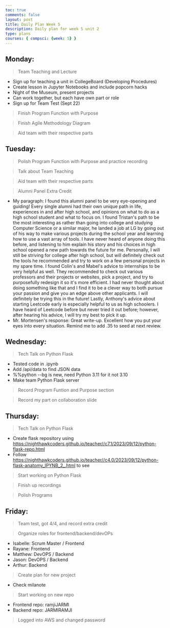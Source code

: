```yaml
---
toc: true
comments: false
layout: post
title: Daily Plan Week 5
description: Daily plan for week 5 unit 2
type: plans
courses: { compsci: {week: 5} }
---
```


## Monday:
> Team Teaching and Lecture
- Sign up for teaching a unit in CollegeBoard (Developing Procedures)
- Create lesson in Jupyter Notebooks and include popcorn hacks
- Night of the Museum, present projects
- Can work together, but each have own part or role
- Sign up for Team Test (Sept 22)

> Finish Program Function with Purpose

> Finish Agile Methodology Diagram

> Aid team with their respective parts

## Tuesday:
> Polish Program Function with Purpose and practice recording

> Talk about Team Teaching

> Aid team with their respective parts

> Alumni Panel Extra Credit
- My paragraph: I found this alumni panel to be very eye-opening and guiding! Every single alumni had their own unique path in life, experiences in and after high school, and opinions on what to do as a high school student and what to focus on. I found Tristan's path to be the most interesting as rather than going into college and studying Computer Science or a similar major, he landed a job at LG by going out of his way to make various projects during the school year and learning how to use a vast array of tools. I have never heard of anyone doing this before, and listening to him explain his story and his choices in high school opened a new path towards the future for me. Personally, I will still be striving for college after high school, but will definitely check out the tools he recommended and try to work on a few personal projects in my spare time. I found Colin's and Mabel's advice to internships to be very helpful as well. They recommended to check out various professors and their projects or websites, pick a project, and try to purposefully redesign it so it's more efficient. I had never thought about doing something like that and I find it to be a clever way to both pursue your passion and give you an edge above other applicants. I will definitely be trying this in the future! Lastly, Anthony's advice about starting Leetcode early is especially helpful to us as high schoolers. I have heard of Leetcode before but never tried it out before; however, after hearing his advice, I will try my best to pick it up.
- Mr. Mortensen's response: Great write-up.  Excellent how you put your eyes into every situation.  Remind me to add .35 to seed at next review.


## Wednesday:
> Tech Talk on Python Flask
- Tested code in .ipynb
- Add /api/data to find JSON data
- %%python --bg is new, need Python 3.11 for it not 3.10
- Make team Python Flask server

> Record Program Funtion and Purpose section

> Record my part on collaboration slide

## Thursday:
> Tech Talk on Python Flask
- Create flask repository using https://nighthawkcoders.github.io/teacher//c7.1/2023/09/12/python-flask-repo.html
- Follow https://nighthawkcoders.github.io/teacher//c4.0/2023/09/12/python-flask-anatomy_IPYNB_2_.html to see 

> Start working on Python Flask

> Finish up recordings

> Polish Programs

## Friday:
> Team test, got 4/4, and record extra credit

> Organize roles for frontend/backend/devOPs
- Isabelle: Scrum Master / Frontend
- Rayane: Frontend
- Matthew: DevOPS / Backend
- Jason: DevOPS / Backend
- Arthur: Backend

> Create plan for new project
- Check milanote

> Start working on new repo
- Frontend repo: ramjiJARMI
- Backend repo: JARMIRAMJI

> Logged into AWS and changed password